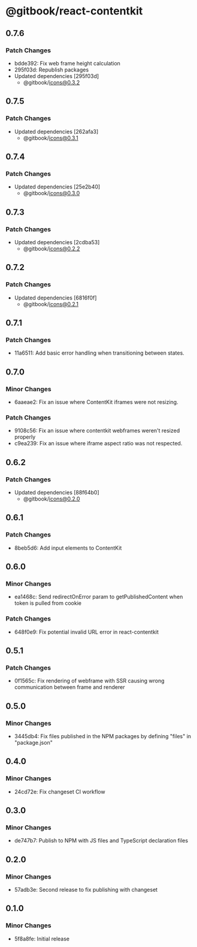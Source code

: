 # @gitbook/react-contentkit

## 0.7.6

### Patch Changes

- bdde392: Fix web frame height calculation
- 295f03d: Republish packages
- Updated dependencies [295f03d]
  - @gitbook/icons@0.3.2

## 0.7.5

### Patch Changes

- Updated dependencies [262afa3]
  - @gitbook/icons@0.3.1

## 0.7.4

### Patch Changes

- Updated dependencies [25e2b40]
  - @gitbook/icons@0.3.0

## 0.7.3

### Patch Changes

- Updated dependencies [2cdba53]
  - @gitbook/icons@0.2.2

## 0.7.2

### Patch Changes

- Updated dependencies [6816f0f]
  - @gitbook/icons@0.2.1

## 0.7.1

### Patch Changes

- 11a6511: Add basic error handling when transitioning between states.

## 0.7.0

### Minor Changes

- 6aaeae2: Fix an issue where ContentKit iframes were not resizing.

### Patch Changes

- 9108c56: Fix an issue where contentkit webframes weren't resized properly
- c9ea239: Fix an issue where iframe aspect ratio was not respected.

## 0.6.2

### Patch Changes

- Updated dependencies [88f64b0]
  - @gitbook/icons@0.2.0

## 0.6.1

### Patch Changes

- 8beb5d6: Add input elements to ContentKit

## 0.6.0

### Minor Changes

- ea1468c: Send redirectOnError param to getPublishedContent when token is pulled from cookie

### Patch Changes

- 648f0e9: Fix potential invalid URL error in react-contentkit

## 0.5.1

### Patch Changes

- 0f1565c: Fix rendering of webframe with SSR causing wrong communication between frame and renderer

## 0.5.0

### Minor Changes

- 3445db4: Fix files published in the NPM packages by defining "files" in "package.json"

## 0.4.0

### Minor Changes

- 24cd72e: Fix changeset CI workflow

## 0.3.0

### Minor Changes

- de747b7: Publish to NPM with JS files and TypeScript declaration files

## 0.2.0

### Minor Changes

- 57adb3e: Second release to fix publishing with changeset

## 0.1.0

### Minor Changes

- 5f8a8fe: Initial release
